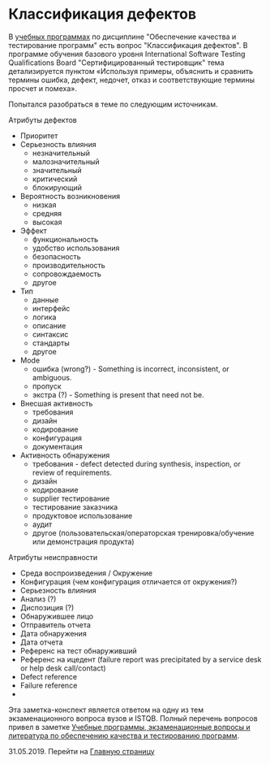 # Классификация дефектов

В [учебных программах](2016-08-14-educational-programs-exam-questions-and-literature.md) по дисциплине "Обеспечение качества и тестирование программ" есть вопрос "Классификация дефектов". В программе обучения базового уровня International Software Testing Qualifications Board "Сертифицированный тестировщик" тема детализируется пунктом «Используя примеры, объяснить и сравнить термины ошибка, дефект, недочет, отказ и соответствующие термины просчет и помеха».

Попытался разобраться в теме по следующим источникам.

Атрибуты дефектов

- Приоритет
- Серьезность влияния
  - незначительный
  - малозначительный
  - значительный
  - критический
  - блокирующий
- Вероятность возникновения
  - низкая
  - средняя
  - высокая
- Эффект
  - функциональность
  - удобство использования
  - безопасность
  - производительность
  - сопровождаемость
  - другое
- Тип
  - данные
  - интерфейс
  - логика
  - описание
  - синтаксис
  - стандарты
  - другое
- Mode
  - ошибка (wrong?) - Something is incorrect, inconsistent, or ambiguous. 
  - пропуск
  - экстра (?) - Something is present that need not be. 
- Внесшая активность
  - требования
  - дизайн
  - кодирование
  - конфигурация
  - документация
- Активность обнаружения
  - требования - defect detected during synthesis, inspection, or review of requirements. 
  - дизайн
  - кодирование
  - supplier тестирование
  - тестирование заказчика
  - продуктовое использование
  - аудит
  - другое (пользовательская/операторская тренировка/обучение или демонстрация продукта)

Атрибуты неисправности

- Среда воспроизведения / Окружение
- Конфигурация (чем конфигурация отличается от окружения?)
- Серьезность влияния
- Анализ (?)
- Диспозиция (?)
- Обнаружившее лицо
- Отправитель отчета
- Дата обнаружения
- Дата отчета
- Референс на тест обнаруживший
- Референс на ицедент (failure report was precipitated by a service desk or help desk call/contact)
- Defect reference
- Failure reference 
- 

Эта заметка-конспект является ответом на одну из тем экзаменационного вопроса вузов и ISTQB. Полный перечень вопросов привел в заметке [Учебные программы, экзаменационные вопросы и литература по обеспечению качества и тестированию программ](/2016-08-14-educational-programs-exam-questions-and-literature.md).

31.05.2019. Перейти на [Главную страницу](./)
